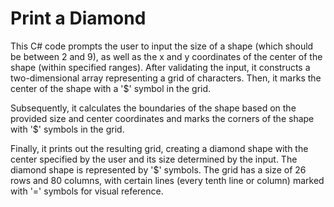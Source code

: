 <h1>Print a Diamond </h1>

This C# code prompts the user to input the size of a shape (which should be between 2 and 9), as well as the x and y coordinates of the center of the shape (within specified ranges). After validating the input, it constructs a two-dimensional array representing a grid of characters. Then, it marks the center of the shape with a '$' symbol in the grid.

Subsequently, it calculates the boundaries of the shape based on the provided size and center coordinates and marks the corners of the shape with '$' symbols in the grid.

Finally, it prints out the resulting grid, creating a diamond shape with the center specified by the user and its size determined by the input. The diamond shape is represented by '$' symbols. The grid has a size of 26 rows and 80 columns, with certain lines (every tenth line or column) marked with '=' symbols for visual reference.
